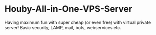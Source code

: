 # Houby-All-in-One-VPS-Server
Having maximum fun with super cheap (or even free) with virtual private server! Basic security, LAMP, mail, bots, webservices etc.
